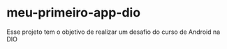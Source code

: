 # meu-primeiro-app-dio
Esse projeto tem o objetivo de realizar um desafio do curso de Android na DIO
